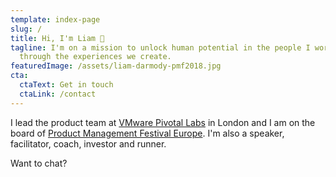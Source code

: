 ```yaml
---
template: index-page
slug: /
title: Hi, I'm Liam 👋
tagline: I'm on a mission to unlock human potential in the people I work with &
  through the experiences we create.
featuredImage: /assets/liam-darmody-pmf2018.jpg
cta:
  ctaText: Get in touch
  ctaLink: /contact
---
```

I lead the product team at <a href="https://tanzu.vmware.com/labs" target="_blank">VMware Pivotal Labs</a> in London and I am on the board of <a href="https://productmanagementfestival.com/zurich/" target="_blank">Product Management Festival Europe</a>. I'm also a speaker, facilitator, coach, investor and runner.

Want to chat?